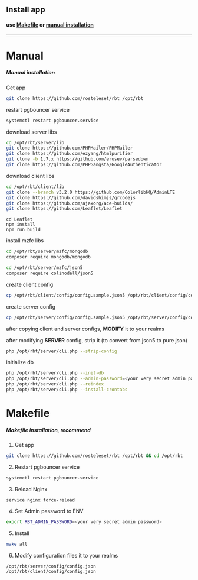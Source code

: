## Install app

#### use [Makefile](#Makefile) or [manual installation](#Manual)

------
# Manual
##### Manual installation

Get app
```bash
git clone https://github.com/rosteleset/rbt /opt/rbt
```

restart pgbouncer service

```bash
systemctl restart pgbouncer.service
```

download server libs

```bash
cd /opt/rbt/server/lib
git clone https://github.com/PHPMailer/PHPMailer
git clone https://github.com/ezyang/htmlpurifier
git clone -b 1.7.x https://github.com/erusev/parsedown
git clone https://github.com/PHPGangsta/GoogleAuthenticator
```

download client libs

```bash
cd /opt/rbt/client/lib
git clone --branch v3.2.0 https://github.com/ColorlibHQ/AdminLTE
git clone https://github.com/davidshimjs/qrcodejs
git clone https://github.com/ajaxorg/ace-builds/
git clone https://github.com/Leaflet/Leaflet
```

```
cd Leaflet
npm install
npm run build
```

install mzfc libs

```bash
cd /opt/rbt/server/mzfc/mongodb
composer require mongodb/mongodb
```

```bash
cd /opt/rbt/server/mzfc/json5
composer require colinodell/json5
```

create client config

```bash
cp /opt/rbt/client/config/config.sample.json5 /opt/rbt/client/config/config.json
```

create server config

```bash
cp /opt/rbt/server/config/config.sample.json5 /opt/rbt/server/config/config.json
```

after copying client and server configs, **MODIFY** it to your realms

after modifying **SERVER** config, strip it (to convert from json5 to pure json)

```bash
php /opt/rbt/server/cli.php --strip-config
```

initialize db

```bash
php /opt/rbt/server/cli.php --init-db
php /opt/rbt/server/cli.php --admin-password=<your very secret admin password>
php /opt/rbt/server/cli.php --reindex
php /opt/rbt/server/cli.php --install-crontabs
```


# Makefile
##### Makefile installation, recommend
1.  Get app
```bash
git clone https://github.com/rosteleset/rbt /opt/rbt && cd /opt/rbt
```
2. Restart pgbouncer service
```bash
systemctl restart pgbouncer.service
```
3. Reload Nginx
```shell
service nginx force-reload
```
4. Set Admin password to ENV
```bash
export RBT_ADMIN_PASSWORD=<your very secret admin password>
```
5. Install
```bash
make all
```
6. Modify configuration files it to your realms
```
/opt/rbt/server/config/config.json
/opt/rbt/client/config/config.json
```
